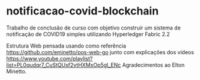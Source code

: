 # notificacao-covid-blockchain
Trabalho de conclusão de curso com objetivo construir um sistema de notificação de COVID19 simples utilizando Hyperledger Fabric 2.2

Estrutura Web pensada usando como referência https://github.com/eminetto/pos-web-go junto com explicações dos vídeos https://www.youtube.com/playlist?list=PL0qudqr7_CuStQUsf2vtHXMxOp5gl_ENc 
Agradecimentos ao Elton Minetto. 
